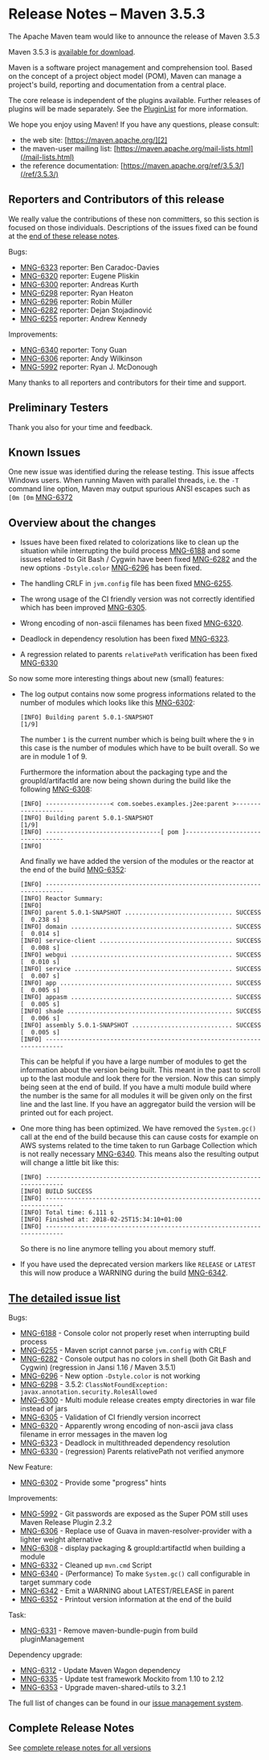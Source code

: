 <!-- Licensed to the Apache Software Foundation (ASF) under one or more contributor license agreements. See the NOTICE file distributed with this work for additional information regarding copyright ownership. The ASF licenses this file to you under the Apache License, Version 2.0 (the "License"); you may not use this file except in compliance with the License. You may obtain a copy of the License at https://www.apache.org/licenses/LICENSE-2.0 Unless required by applicable law or agreed to in writing, software distributed under the License is distributed on an "AS IS" BASIS, WITHOUT WARRANTIES OR CONDITIONS OF ANY KIND, either express or implied. See the License for the specific language governing permissions and limitations under the License. NOTE: For help with the syntax of this file, see: https://maven.apache.org/doxia/references/apt-format.html -->

 # Release Notes – Maven 3.5.3

The Apache Maven team would like to announce the release of Maven 3.5.3

Maven 3.5.3 is [available for download][0].

Maven is a software project management and comprehension tool. Based on the concept of a project object model (POM), Maven can manage a project's build, reporting and documentation from a central place.

The core release is independent of the plugins available. Further releases of plugins will be made separately. See the [PluginList][1] for more information.

We hope you enjoy using Maven! If you have any questions, please consult:

- the web site: [https://maven.apache.org/][2]
- the maven-user mailing list: [https://maven.apache.org/mail-lists.html](/mail-lists.html)
- the reference documentation: [https://maven.apache.org/ref/3.5.3/](/ref/3.5.3/)

## Reporters and Contributors of this release

We really value the contributions of these non committers, so this section is focused on those individuals. Descriptions of the issues fixed can be found at the [end of these release notes](#Details).

Bugs:

- [MNG-6323] reporter: Ben Caradoc-Davies
- [MNG-6320] reporter: Eugene Pliskin
- [MNG-6300] reporter: Andreas Kurth
- [MNG-6298] reporter: Ryan Heaton
- [MNG-6296] reporter: Robin Müller
- [MNG-6282] reporter: Dejan Stojadinović
- [MNG-6255] reporter: Andrew Kennedy

Improvements:

- [MNG-6340] reporter: Tony Guan
- [MNG-6306] reporter: Andy Wilkinson
- [MNG-5992] reporter: Ryan J. McDonough

Many thanks to all reporters and contributors for their time and support.

## Preliminary Testers

Thank you also for your time and feedback.

## Known Issues

One new issue was identified during the release testing. This issue affects Windows users. When running Maven with parallel threads, i.e. the `-T` command line option, Maven may output spurious ANSI escapes such as `[0m [0m` [MNG-6372]

## Overview about the changes

- Issues have been fixed related to colorizations like to clean up the situation while interrupting the build process [MNG-6188] and some issues related to Git Bash / Cygwin have been fixed [MNG-6282] and the new options `-Dstyle.color` [MNG-6296] has been fixed.

- The handling CRLF in `jvm.config` file has been fixed [MNG-6255].

- The wrong usage of the CI friendly version was not correctly identified which has been improved [MNG-6305].

- Wrong encoding of non-ascii filenames has been fixed [MNG-6320].

- Deadlock in dependency resolution has been fixed [MNG-6323].

- A regression related to parents `relativePath` verification has been fixed [MNG-6330]

So now some more interesting things about new (small) features:

- The log output contains now some progress informations related to the number of modules which looks like this [MNG-6302]:

  ```
  [INFO] Building parent 5.0.1-SNAPSHOT                                     [1/9]
  ```

  The number `1` is the current number which is being built where the `9` in this case is the number of modules which have to be built overall. So we are in module 1 of 9.

  Furthermore the information about the packaging type and the groupId/artifactId are now being shown during the build like the following [MNG-6308]:

  ```
  [INFO] ------------------< com.soebes.examples.j2ee:parent >-------------------
  [INFO] Building parent 5.0.1-SNAPSHOT                                     [1/9]
  [INFO] --------------------------------[ pom ]---------------------------------
  [INFO]
  ```

  And finally we have added the version of the modules or the reactor at the end of the build [MNG-6352]:

  ```
  [INFO] ------------------------------------------------------------------------
  [INFO] Reactor Summary:
  [INFO]
  [INFO] parent 5.0.1-SNAPSHOT .............................. SUCCESS [  0.238 s]
  [INFO] domain ............................................. SUCCESS [  0.014 s]
  [INFO] service-client ..................................... SUCCESS [  0.008 s]
  [INFO] webgui ............................................. SUCCESS [  0.010 s]
  [INFO] service ............................................ SUCCESS [  0.007 s]
  [INFO] app ................................................ SUCCESS [  0.005 s]
  [INFO] appasm ............................................. SUCCESS [  0.005 s]
  [INFO] shade .............................................. SUCCESS [  0.006 s]
  [INFO] assembly 5.0.1-SNAPSHOT ............................ SUCCESS [  0.005 s]
  [INFO] ------------------------------------------------------------------------
  ```

  This can be helpful if you have a large number of modules to get the information about the version being built. This meant in the past to scroll up to the last module and look there for the version. Now this can simply being seen at the end of build. If you have a multi module build where the number is the same for all modules it will be given only on the first line and the last line. If you have an aggregator build the version will be printed out for each project.

- One more thing has been optimized. We have removed the `System.gc()` call at the end of the build because this can cause costs for example on AWS systems related to the time taken to run Garbage Collection which is not really necessary [MNG-6340]. This means also the resulting output will change a little bit like this:

  ```
  [INFO] ------------------------------------------------------------------------
  [INFO] BUILD SUCCESS
  [INFO] ------------------------------------------------------------------------
  [INFO] Total time: 6.111 s
  [INFO] Finished at: 2018-02-25T15:34:10+01:00
  [INFO] ------------------------------------------------------------------------
  ```

  So there is no line anymore telling you about memory stuff.

- If you have used the deprecated version markers like `RELEASE` or `LATEST` this will now produce a WARNING during the build [MNG-6342].

## [The detailed issue list](#Details)

Bugs:

- [MNG-6188] - Console color not properly reset when interrupting build process
- [MNG-6255] - Maven script cannot parse `jvm.config` with CRLF
- [MNG-6282] - Console output has no colors in shell (both Git Bash and Cygwin) (regression in Jansi 1.16 / Maven 3.5.1)
- [MNG-6296] - New option `-Dstyle.color` is not working
- [MNG-6298] - 3.5.2: `ClassNotFoundException: javax.annotation.security.RolesAllowed`
- [MNG-6300] - Multi module release creates empty directories in war file instead of jars
- [MNG-6305] - Validation of CI friendly version incorrect
- [MNG-6320] - Apparently wrong encoding of non-ascii java class filename in error messages in the maven log
- [MNG-6323] - Deadlock in multithreaded dependency resolution
- [MNG-6330] - (regression) Parents relativePath not verified anymore

New Feature:

- [MNG-6302] - Provide some "progress" hints

Improvements:

- [MNG-5992] - Git passwords are exposed as the Super POM still uses Maven Release Plugin 2.3.2
- [MNG-6306] - Replace use of Guava in maven-resolver-provider with a lighter weight alternative
- [MNG-6308] - display packaging & groupId:artifactId when building a module
- [MNG-6332] - Cleaned up `mvn.cmd` Script
- [MNG-6340] - (Performance) To make `System.gc()` call configurable in target summary code
- [MNG-6342] - Emit a WARNING about LATEST/RELEASE in parent
- [MNG-6352] - Printout version information at the end of the build

Task:

- [MNG-6331] - Remove maven-bundle-pugin from build pluginManagement

Dependency upgrade:

- [MNG-6312] - Update Maven Wagon dependency
- [MNG-6335] - Update test framework Mockito from 1.10 to 2.12
- [MNG-6353] - Upgrade maven-shared-utils to 3.2.1

The full list of changes can be found in our [issue management system](https://issues.apache.org/jira/secure/ReleaseNote.jspa?projectId=12316922&version=12341428).

## Complete Release Notes

See [complete release notes for all versions][5]

[0]: ../../download.html
[1]: ../../plugins/index.html
[2]: https://maven.apache.org/
[4]: https://issues.apache.org/jira/secure/ReleaseNote.jspa?projectId=12316922&amp;version=12341428
[5]: ../../docs/history.html
[mng-5992]: https://issues.apache.org/jira/browse/MNG-5992
[mng-6188]: https://issues.apache.org/jira/browse/MNG-6188
[mng-6255]: https://issues.apache.org/jira/browse/MNG-6255
[mng-6282]: https://issues.apache.org/jira/browse/MNG-6282
[mng-6296]: https://issues.apache.org/jira/browse/MNG-6296
[mng-6298]: https://issues.apache.org/jira/browse/MNG-6298
[mng-6300]: https://issues.apache.org/jira/browse/MNG-6300
[mng-6302]: https://issues.apache.org/jira/browse/MNG-6302
[mng-6305]: https://issues.apache.org/jira/browse/MNG-6305
[mng-6306]: https://issues.apache.org/jira/browse/MNG-6306
[mng-6308]: https://issues.apache.org/jira/browse/MNG-6308
[mng-6312]: https://issues.apache.org/jira/browse/MNG-6312
[mng-6320]: https://issues.apache.org/jira/browse/MNG-6320
[mng-6323]: https://issues.apache.org/jira/browse/MNG-6323
[mng-6330]: https://issues.apache.org/jira/browse/MNG-6330
[mng-6331]: https://issues.apache.org/jira/browse/MNG-6331
[mng-6332]: https://issues.apache.org/jira/browse/MNG-6332
[mng-6335]: https://issues.apache.org/jira/browse/MNG-6335
[mng-6340]: https://issues.apache.org/jira/browse/MNG-6340
[mng-6342]: https://issues.apache.org/jira/browse/MNG-6342
[mng-6352]: https://issues.apache.org/jira/browse/MNG-6352
[mng-6353]: https://issues.apache.org/jira/browse/MNG-6353
[mng-6372]: https://issues.apache.org/jira/browse/MNG-6372

